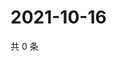 # 2021-10-16

共 0 条

<!-- BEGIN WEIBO -->
<!-- 最后更新时间 Sat Oct 16 2021 17:08:09 GMT+0800 (China Standard Time) -->

<!-- END WEIBO -->
